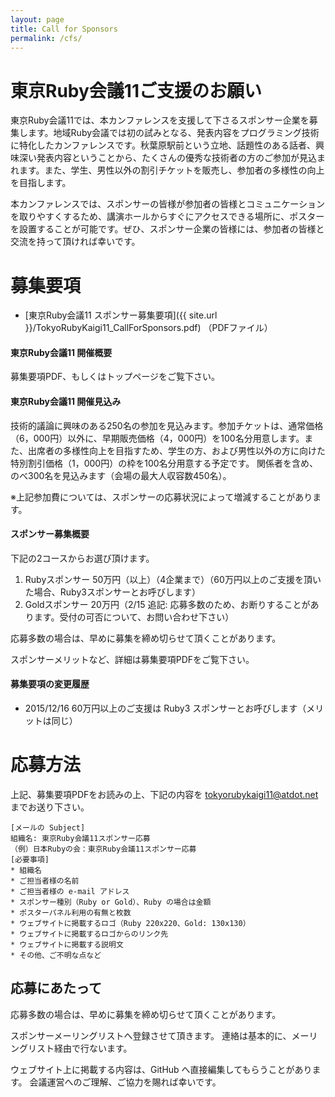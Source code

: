 ```yaml
---
layout: page
title: Call for Sponsors
permalink: /cfs/
---
```


# 東京Ruby会議11ご支援のお願い

東京Ruby会議11では、本カンファレンスを支援して下さるスポンサー企業を募集します。地域Ruby会議では初の試みとなる、発表内容をプログラミング技術に特化したカンファレンスです。秋葉原駅前という立地、話題性のある話者、興味深い発表内容ということから、たくさんの優秀な技術者の方のご参加が見込まれます。また、学生、男性以外の割引チケットを販売し、参加者の多様性の向上を目指します。

本カンファレンスでは、スポンサーの皆様が参加者の皆様とコミュニケーションを取りやすくするため、講演ホールからすぐにアクセスできる場所に、ポスターを設置することが可能です。ぜひ、スポンサー企業の皆様には、参加者の皆様と交流を持って頂ければ幸いです。

# 募集要項

* [東京Ruby会議11 スポンサー募集要項]({{ site.url }}/TokyoRubyKaigi11_CallForSponsors.pdf) （PDFファイル）

#### 東京Ruby会議11 開催概要

募集要項PDF、もしくはトップページをご覧下さい。

#### 東京Ruby会議11 開催見込み

技術的議論に興味のある250名の参加を見込みます。参加チケットは、通常価格（6，000円）以外に、早期販売価格（4，000円）を100名分用意します。また、出席者の多様性向上を目指すため、学生の方、および男性以外の方に向けた特別割引価格（1，000円）の枠を100名分用意する予定です。
関係者を含め、のべ300名を見込みます（会場の最大人収容数450名）。

※上記参加費については、スポンサーの応募状況によって増減することがあります。

#### スポンサー募集概要

下記の2コースからお選び頂けます。

1.	Rubyスポンサー	50万円（以上）（4企業まで）（60万円以上のご支援を頂いた場合、Ruby3スポンサーとお呼びします）
2.	Goldスポンサー	20万円（2/15 追記: 応募多数のため、お断りすることがあります。受付の可否について、お問い合わせ下さい）

応募多数の場合は、早めに募集を締め切らせて頂くことがあります。

スポンサーメリットなど、詳細は募集要項PDFをご覧下さい。

#### 募集要項の変更履歴

* 2015/12/16 60万円以上のご支援は Ruby3 スポンサーとお呼びします（メリットは同じ）

# 応募方法

上記、募集要項PDFをお読みの上、下記の内容を <tokyorubykaigi11@atdot.net> までお送り下さい。

	[メールの Subject]
	組織名: 東京Ruby会議11スポンサー応募
	（例）日本Rubyの会：東京Ruby会議11スポンサー応募
	[必要事項]
	* 組織名
	* ご担当者様の名前
	* ご担当者様の e-mail アドレス
	* スポンサー種別（Ruby or Gold）、Ruby の場合は金額
	* ポスターパネル利用の有無と枚数
	* ウェブサイトに掲載するロゴ（Ruby 220x220、Gold: 130x130）
	* ウェブサイトに掲載するロゴからのリンク先
	* ウェブサイトに掲載する説明文
	* その他、ご不明な点など

## 応募にあたって

応募多数の場合は、早めに募集を締め切らせて頂くことがあります。

スポンサーメーリングリストへ登録させて頂きます。
連絡は基本的に、メーリングリスト経由で行ないます。

ウェブサイト上に掲載する内容は、GitHub へ直接編集してもらうことがあります。
会議運営へのご理解、ご協力を賜れば幸いです。

